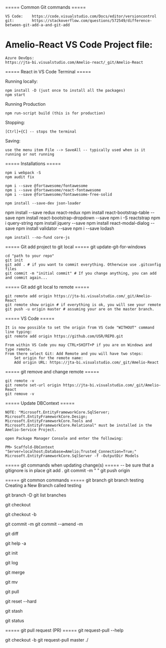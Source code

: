 ===== Common Git commands =====

	VS Code:	https://code.visualstudio.com/Docs/editor/versioncontrol
	git: 		https://stackoverflow.com/questions/572549/difference-between-git-add-a-and-git-add
	

Amelio-React VS Code Project file:
================================================
	Azure DevOps:
	https://jta-bi.visualstudio.com/Amelio-react/_git/Amelio-React
		
===== React in VS Code Terminal =====

Running locally:

	npm install -D (just once to install all the packages)
	npm start

Running Production

	npm run-script build (this is for production)

Stopping:

	[Ctrl]+{C] -- stops the terminal


Saving:

	use the menu item File --> SaveAll -- typically used when is it running or not running

===== Installations =====

	npm i webpack -S
	npm audit fix
		
	npm i --save @fortawesome/fontawesome
	npm i --save @fortawesome/react-fontawesome
	npm i --save @fortawesome/fontawesome-free-solid

	npm install --save-dev json-loader

  npm install --save redux react-redux
	npm install react-bootstrap-table --save
	npm install react-bootstrap-dropdown --save
	npm i -S reactstrap
	npm i query-string
	npm install jquery --save
	npm install react-modal-dialog --save
	npm install validator --save
	npm i --save lodash

	npm install --no-fund core-js
	
===== Git add project to git local =====
git update-git-for-windows

	cd "path to your repo"
	git init
	git add . # if you want to commit everything. Otherwise use .gitconfig files
	git commit -m "initial commit" # If you change anything, you can add and commit again...

===== Git add git local to remote =====

	git remote add origin https://jta-bi.visualstudio.com/_git/Amelio-React
	git remote show origin # if everything is ok, you will see your remote
	git push -u origin master # assuming your are on the master branch.

===== VS Code =====
	
	It is now possible to set the origin from VS Code "WITHOUT" command line typing:
	git remote add origin https://github.com/USR/REPO.git

	From within VS Code you may CTRL+SHIFT+P if you are on Windows and type remote.
	From there select Git: Add Remote and you will have two steps:
		Set origin for the remote name:
		Add origin URL: https://jta-bi.visualstudio.com/_git/Amelio-React

===== git remove and change remote =====

	git remote -v
	git remote set-url origin https://jta-bi.visualstudio.com/_git/Amelio-React
	git remove -v


===== Update DBContext =====

	NOTE: "Microsoft.EntityFrameworkCore.SqlServer; Microsoft.EntityFrameworkCore.Design; Microsoft.EntityFrameworkCore.Tools and Microsoft.EntityFrameworkCore.Relational" must be installed in the Amelio-Service Project.

	open Package Manager Console and enter the following:

	PM> Scaffold-DbContext "Server=localhost;Database=Amelio;Trusted_Connection=True;" Microsoft.EntityFrameworkCore.SqlServer -f -OutputDir Models
	
===== git commands when updating change(s) =====
-- be sure that a gitignore is in place
git add .
git commit -m " <commit message>"
git push origin <branch>

===== git common commands =====
git branch
git branch testing		Creating a New Branch called testing

git branch -D <local branch name>
git list branches

git checkout <branch name>

git checkout -b <branch name>

git commit -m <commit message>
git commit --amend -m <new commit message>

git diff

git help -a

git init

git log

git merge <branch>

git mv <oldfilename> <newfilename>

git pull

git reset --hard

git stash

git status

===== git pull request (PR) =====
git request-pull --help


git checkout -b <branch-name>
git request-pull master ./

